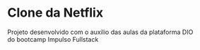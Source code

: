 # Clone da Netflix

Projeto desenvolvido com o auxilio das aulas da plataforma DIO<br>
do bootcamp Impulso Fullstack
